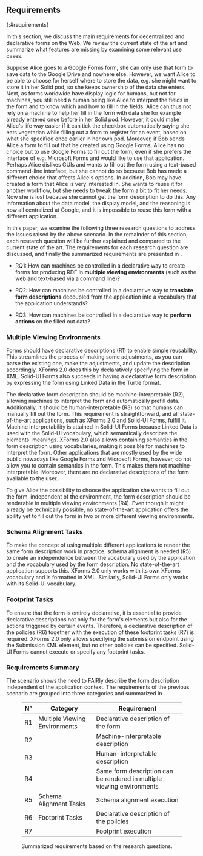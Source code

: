 ## Requirements
{:#requirements}

In this section, we discuss the main requirements for decentralized and declarative forms on the Web.
We review the current state of the art and summarize what features are missing by examining some relevant use cases.

Suppose Alice goes to a Google Forms form, she can only use that form to save data to the Google Drive and nowhere else.
However, we want Alice to be able to choose for herself where to store the data, e.g. she might want to store it in her Solid pod, so she keeps ownership of the data she enters.
Next, as forms worldwide have display logic for humans, but not for machines, you still need a human being like Alice to interpret the fields in the form and to know which and how to fill in the fields.
Alice can thus not rely on a machine to help her fill in the form with data she for example already entered once before in her Solid pod.
However, it could make Alice's life way easier if it can tick the checkbox automatically saying she eats vegetarian while filling out a form to register for an event, based on what she specified once earlier in her own pod.
Moreover, if Bob sends Alice a form to fill out that he created using Google Forms, Alice has no choice but to use Google Forms to fill out the form, even if she prefers the interface of e.g. Microsoft Forms and would like to use that application. Perhaps Alice dislikes GUIs and wants to fill out the form using a text-based command-line interface, but she cannot do so because Bob has made a different choice that affects Alice's options.
In addition, Bob may have created a form that Alice is very interested in.
She wants to reuse it for another workflow, but she needs to tweak the form a bit to fit her needs.
Now she is lost because she cannot get the form description to do this.
Any information about the data model, the display model, and the reasoning is now all centralized at Google, and it is impossible to reuse this form with a different application.

In this paper, we examine the following three research questions to address the issues raised by the above scenario.
In the remainder of this section, each research question will be further explained and compared to the current state of the art.
The requirements for each research question are discussed, and finally the summarized requirements are presented in [](#requirements-table).

- RQ1: How can machines be controlled in a declarative way to create forms for producing RDF in **multiple viewing environments** (such as the web and text-based via a command line)?

- RQ2: How can machines be controlled in a declarative way to **translate form descriptions** decoupled from the application into a vocabulary that the application understands?

- RQ3: How can machines be controlled in a declarative way to **perform actions** on the filled out data?


### Multiple Viewing Environments

Forms should have declarative descriptions (R1) to enable simple reusability.
This streamlines the process of making some adjustments, as you can parse the existing one, make the adjustments, and update the description accordingly.
XForms 2.0 does this by declaratively specifying the form in XML.
Solid-UI Forms also succeeds in having a declarative form description by expressing the form using Linked Data in the Turtle format.

The declarative form description should be machine-interpretable (R2), allowing machines to interpret the form and automatically prefill data. 
Additionally, it should be human-interpretable (R3) so that humans can manually fill out the form.
This requirement is straightforward, and all state-of-the-art applications, such as XForms 2.0 and Solid-UI Forms, fulfill it.
Machine interpretability is attained in Solid-UI Forms because Linked Data is used with the Solid-UI vocabulary, which semantically describes the elements' meanings.
XForms 2.0 also allows containing semantics in the form description using vocabularies, making it possible for machines to interpret the form.
Other applications that are mostly used by the wide public nowadays like Google Forms and Microsoft Forms, however, do not allow you to contain semantics in the form. This makes them not machine-interpretable.
Moreover, there are no declarative descriptions of the form available to the user.

To give Alice the possibility to choose the application she wants to fill out the form, independent of the environment, the form description should be renderable in multiple viewing environments (R4).
Even though it might already be technically possible, no state-of-the-art application offers the ability yet to fill out the form in two or more different viewing environments.


### Schema Alignment Tasks

To make the concept of using multiple different applications to render the same form description work in practice, schema alignment is needed (R5) to create an independence between the vocabulary used by the application and the vocabulary used by the form description.
No state-of-the-art application supports this. XForms 2.0 only works with its own XForms vocabulary and is formatted in XML.
Similarly, Solid-UI Forms only works with its Solid-UI vocabulary.


### Footprint Tasks

To ensure that the form is entirely declarative, it is essential to provide declarative descriptions not only for the form's elements but also for the actions triggered by certain events.
Therefore, a declarative description of the policies (R6) together with the execution of these footprint tasks (R7) is required.
XForms 2.0 only allows specifying the submission endpoint using the Submission XML element, but no other policies can be specified.
Solid-UI Forms cannot execute or specify any footprint tasks.


### Requirements Summary

The scenario shows the need to FAIRly describe the form description independent of the application context.
The requirements of the previous scenario are grouped into three categories and summarized in [](#requirements-table).


<figure id="requirements-table" class="table" markdown="1">

| N° | Category                       | Requirement                                                            |
|----|--------------------------------|------------------------------------------------------------------------|
| R1 | Multiple Viewing Environments  | Declarative description of the form                                    |
| R2 |                                | Machine-interpretable description                                      |
| R3 |                                | Human-interpretable description                                        |
| R4 |                                | Same form description can be rendered in multiple viewing environments |
| R5 | Schema Alignment Tasks         | Schema alignment execution                                             |
| R6 | Footprint Tasks                | Declarative description of the policies                                |
| R7 |                                | Footprint execution                                                    |

<figcaption markdown="block">
Summarized requirements based on the research questions.
</figcaption>
</figure>